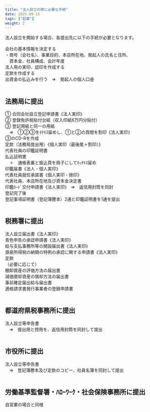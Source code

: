 ```yaml
---
title: "法人設立の際に必要な手続"
date: 2025-09-15
tags: ["起業"]
weight: 2
---
```

<!-- 設立 -->

法人設立を開始する場合、各提出先に以下の手続が必要となります。<br>
<br>
会社の基本情報を決定する<br>
・商号（会社名）、事業目的、本店所在地、発起人の氏名と住所、<br>
　資本金、社員構成、会計年度<br>
法人用の実印、認印を作成する<br>
定款を作成する<br>
出資金の払込みを行う　⇒　発起人の個人口座<br>
<br>
## 法務局に提出<br>
① 合同会社設立登記申請書《法人実印》<br>
② 登録免許税貼付台紙（収入印紙6万円分貼付）<br>
③ 登記用紙と同一の用紙<br>
　⇒　①②③をﾎﾁｷｽ留めし、①と②の頁間を割印《法人実印》<br>
③のCD-Rを作成<br>
定款（法務局提出用）《個人実印（最後尾＋割印）》<br>
代表社員の印鑑証明書<br>
払込証明書<br>
　＋　通帳表裏と振込頁を冊子にしてﾎｯﾁｷｽ留め<br>
印鑑届書《法人・個人実印》<br>
代表社員就任承諾書《個人実印・捨印》<br>
代表社員、本店所在地及び資本金決定書<br>
印鑑ｶｰﾄﾞ交付申請書《法人実印》　⇒　返信用封筒を同封<br>
登記完了後<br>
登記事項証明書（登記簿謄本）2通と印鑑証明書を1通を提出<br>
<br>
## 税務署に提出<br>
法人設立届出書《法人実印》<br>
青色申告の承認申請書《法人実印》<br>
給与支払事務所等の開設届出書《法人実印》<br>
源泉所得税の納期の特例の承認に関する申請書《法人実印》<br>
定款<br>
（必要に応じて）<br>
棚卸資産の評価方法の届出書<br>
減価償却資産の償却方法の届出書<br>
事前確定届出給与届出書<br>
適格請求書発行事業者の登録申請書<br>
<br>
## 都道府県税事務所に提出<br>
法人設立等申告書<br>
　⇒　提出用と控用を、返信用封筒を同封して提出<br>
<br>
## 市役所に提出<br>
法人設立等申告書<br>
　⇒　登記簿謄本及び定款のコピー、社員名簿を同封して提出<br>
<br>
## 労働基準監督署・ﾊﾛｰﾜｰｸ・社会保険事務所に提出<br>
自営業の場合と同様